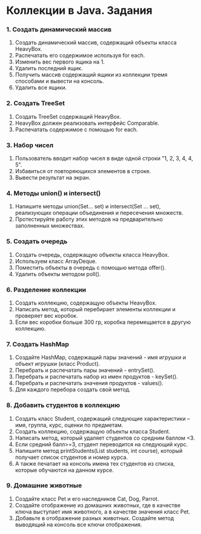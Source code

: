 # Коллекции в Java. Задания
### 1. Создать динамический массив
1. Создать динамический массив, содержащий объекты класса HeavyBox.                    
2. Распечатать его содержимое используя for each.                          
3. Изменить вес первого ящика на 1.
4. Удалить последний ящик.
5. Получить массив содержащий ящики из коллекции тремя способами и вывести на консоль.
6. Удалить все ящики.
### 2. Создать TreeSet
1. Создать TreeSet содержащий HeavyBox.
2. HeavyBox должен реализовать интерфейс Comparable.
3. Распечатать содержимое с помощью for each.
### 3. Набор чисел
1. Пользователь вводит набор чисел в виде одной строки "1, 2, 3, 4, 4, 5".
2. Избавиться от повторяющихся элементов в строке.
3. Вывести результат на экран.
### 4. Методы union() и intersect()
1. Напишите методы union(Set<?>... set) и intersect(Set<?> ... set), реализующих операции объединения и пересечения множеств.
2. Протестируйте работу этих методов на предварительно заполненных множествах.
### 5. Создать очередь
1. Создать очередь, содержащую объекты класса HeavyBox.
2. Используем класс ArrayDeque.
3. Поместить объекты в очередь с помощью метода offer().
4. Удалить объекты методом poll().
### 6. Разделение коллекции
1. Создать коллекцию, содержащую объекты HeavyBox.
2. Написать метод, который перебирает элементы коллекции и проверяет вес коробок.
3. Если вес коробки больше 300 гр, коробка перемещается в другую коллекцию.
### 7. Создать HashMap
1. Создайте HashMap, содержащий пары значений  - имя игрушки и объект игрушки (класс Product).
2. Перебрать и распечатать пары значений - entrySet().
3. Перебрать и распечатать набор из имен продуктов  - keySet().
4. Перебрать и распечатать значения продуктов - values().
5. Для каждого перебора создать свой метод.
### 8. Добавить студентов в коллекцию
1. Создать класс Student, содержащий следующие характеристики – имя, группа, курс, оценки по предметам.
2. Создать коллекцию, содержащую объекты класса Student.
3. Написать метод, который удаляет студентов со средним баллом <3.
4. Если средний балл>=3, студент переводится на следующий курс.
5. Напишите метод printStudents(List<Student> students, int course), который получает список студентов и номер курса.
6. А также печатает на консоль имена тех студентов из списка, которые обучаются на данном курсе.
### 9. Домашние животные
1. Создайте класс Pet и его наследников Cat, Dog, Parrot.
2. Создайте отображение из домашних животных, где в качестве ключа выступает имя животного, а в качестве значения класс Pet.
3. Добавьте в отображение разных животных. Создайте метод выводящий на консоль все ключи отображения.
